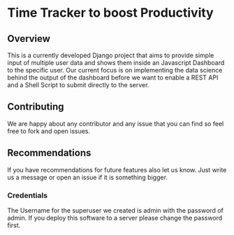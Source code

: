 # Time Tracker to boost Productivity

## Overview

This is a currently developed Django project that aims to provide simple input of multiple user data and shows them inside an Javascript Dashboard to the specific user.
Our current focus is on implementing the data science behind the output of the dashboard before we want to enable a REST API and a Shell Script to submit directly to the server.

## Contributing

We are happy about any contributor and any issue that you can find so feel free to fork and open issues.

## Recommendations

If you have recommendations for future features also let us know. Just write us a message or open an issue if it is something bigger.

### Credentials

The Username for the superuser we created is admin with the password of admin. If you deploy this software to a server please change the password first. 
